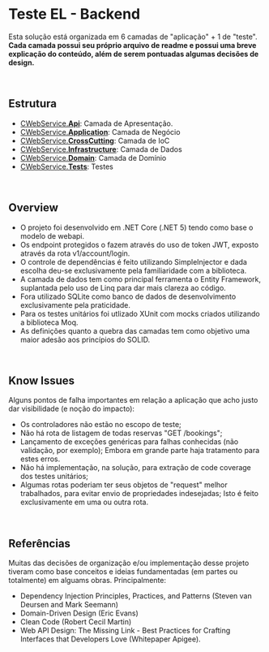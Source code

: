 Teste EL - Backend
===

Esta solução está organizada em 6 camadas de "aplicação" + 1 de "teste".
**Cada camada possui seu próprio arquivo de readme e possui uma breve explicação do conteúdo, além de serem pontuadas algumas decisões de design.**

<br />

Estrutura
---


- [CWebService.**Api**](https://github.com/niltonheck/el-labs-backend/tree/master/src/CWebService.Api): Camada de Apresentação.
- [CWebService.**Application**](https://github.com/niltonheck/el-labs-backend/tree/master/src/CWebService.Application): Camada de Negócio 
- [CWebService.**CrossCutting**](https://github.com/niltonheck/el-labs-backend/tree/master/src/CWebService.CrossCutting): Camada de IoC
- [CWebService.**Infrastructure**](https://github.com/niltonheck/el-labs-backend/tree/master/src/CWebService.Infrastructure): Camada de Dados
- [CWebService.**Domain**](https://github.com/niltonheck/el-labs-backend/tree/master/src/CWebService.Domain): Camada de Domínio
- [CWebService.**Tests**](https://github.com/niltonheck/el-labs-backend/tree/master/src/CWebService.Tests): Testes

<br />

Overview
---

- O projeto foi desenvolvido em .NET Core (.NET 5) tendo como base o modelo de webapi.
- Os endpoint protegidos o fazem através do uso de token JWT, exposto através da rota v1/account/login.
- O controle de dependências é feito utilizando SimpleInjector e dada escolha deu-se exclusivamente pela familiaridade com a biblioteca.
- A camada de dados tem como principal ferramenta o Entity Framework, suplantada pelo uso de Linq para dar mais clareza ao código.
- Fora utilizado SQLite como banco de dados de desenvolvimento exclusivamente pela praticidade.
- Para os testes unitários foi utlizado XUnit com mocks criados utilizando a biblioteca Moq.
- As definições quanto a quebra das camadas tem como objetivo uma maior adesão aos princípios do SOLID.

<br />

Know Issues
---

Alguns pontos de falha importantes em relação a aplicação que acho justo dar visibilidade (e noção do impacto):

- Os controladores não estão no escopo de teste;
- Não há rota de listagem de todas reservas "GET /bookings";
- Lançamento de exceções genéricas para falhas conhecidas (não validação, por exemplo); Embora em grande parte haja tratamento para estes erros.
- Não há implementação, na solução, para extração de code coverage dos testes unitários;
- Algumas rotas poderiam ter seus objetos de "request" melhor trabalhados, para evitar envio de propriedades indesejadas; Isto é feito exclusivamente em uma ou outra rota.

<br />

Referências
---

Muitas das decisões de organização e/ou implementação desse projeto tiveram como base conceitos e ideias fundamentadas (em partes ou totalmente) em alguams obras. Principalmente:

- Dependency Injection Principles, Practices, and Patterns (Steven van Deursen and Mark Seemann)
- Domain-Driven Design (Eric Evans)
- Clean Code (Robert Cecil Martin)
- Web API Design: The Missing Link - Best Practices for Crafting Interfaces that Developers Love (Whitepaper Apigee).
